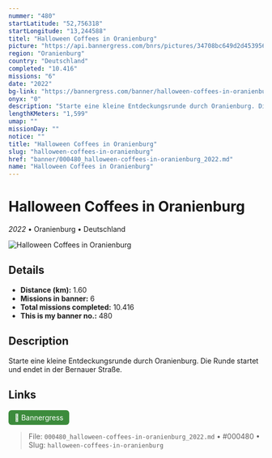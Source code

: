 ```yaml
---
nummer: "480"
startLatitude: "52,756318"
startLongitude: "13,244588"
titel: "Halloween Coffees in Oranienburg"
picture: "https://api.bannergress.com/bnrs/pictures/34708bc649d2d45395637b3f5ec63164"
region: "Oranienburg"
country: "Deutschland"
completed: "10.416"
missions: "6"
date: "2022"
bg-link: "https://bannergress.com/banner/halloween-coffees-in-oranienburg-c369"
onyx: "0"
description: "Starte eine kleine Entdeckungsrunde durch Oranienburg. Die Runde startet und endet in der Bernauer Straße."
lengthKMeters: "1,599"
umap: ""
missionDay: ""
notice: ""
title: "Halloween Coffees in Oranienburg"
slug: "halloween-coffees-in-oranienburg"
href: "banner/000480_halloween-coffees-in-oranienburg_2022.md"
name: "Halloween Coffees in Oranienburg"
---
```

# Halloween Coffees in Oranienburg

*2022* • Oranienburg • Deutschland

![Halloween Coffees in Oranienburg](https://api.bannergress.com/bnrs/pictures/34708bc649d2d45395637b3f5ec63164)



## Details
- **Distance (km):** 1.60
- **Missions in banner:** 6
- **Total missions completed:** 10.416
- **This is my banner no.:** 480



## Description
Starte eine kleine Entdeckungsrunde durch Oranienburg. Die Runde startet und endet in der Bernauer Straße.



## Links
<a href="https://bannergress.com/banner/halloween-coffees-in-oranienburg-c369" target="_blank" style="display:inline-block;margin-right:8px;padding:6px 12px;background:#3c8b3c;color:#fff;text-decoration:none;border-radius:6px;">🔗 Bannergress</a>



> File: `000480_halloween-coffees-in-oranienburg_2022.md` • #000480 • Slug: `halloween-coffees-in-oranienburg`
